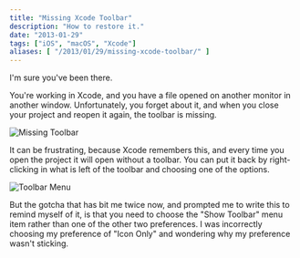 ```yaml
---
title: "Missing Xcode Toolbar"
description: "How to restore it."
date: "2013-01-29"
tags: ["iOS", "macOS", "Xcode"]
aliases: [ "/2013/01/29/missing-xcode-toolbar/" ]
---
```


I'm sure you've been there.

You're working in Xcode, and you have a file opened on another monitor in
another window. Unfortunately, you forget about it, and when you close your
project and reopen it again, the toolbar is missing.

![Missing Toolbar](http://images.abizern.org/2013/01/Missing%20Xcode%20Toolbar.png)

It can be frustrating, because Xcode remembers this, and every time you open the
project it will open without a toolbar. You can put it back by right-clicking in
what is left of the toolbar and choosing one of the options.

![Toolbar Menu](http://images.abizern.org/2013/01/Xcode%20Toolbar%20Menu.png)

But the gotcha that has bit me twice now, and prompted me to write this to
remind myself of it, is that you need to choose the "Show Toolbar" menu item
rather than one of the other two preferences. I was incorrectly choosing my
preference of "Icon Only" and wondering why my preference wasn't sticking.
